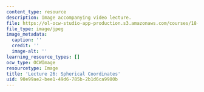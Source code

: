 ```yaml
---
content_type: resource
description: Image accompanying video lecture.
file: https://ol-ocw-studio-app-production.s3.amazonaws.com/courses/18-02-multivariable-calculus-fall-2007/90e99ae2bee149d6785b2b1d6ca9980b_26.jpg
file_type: image/jpeg
image_metadata:
  caption: ''
  credit: ''
  image-alt: ''
learning_resource_types: []
ocw_type: OCWImage
resourcetype: Image
title: 'Lecture 26: Spherical Coordinates'
uid: 90e99ae2-bee1-49d6-785b-2b1d6ca9980b
---
```

